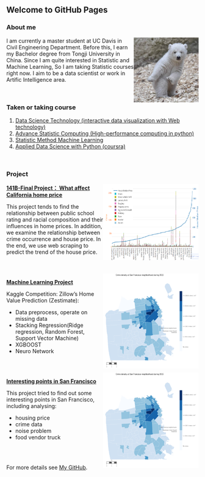 ## Welcome to GitHub Pages


### About me

<img align="right" src="bear.jpg" alt="GitHub" title="GitHub,Social Coding" width="170" height="170" />

I am currently a master student at UC Davis in Civil Engineering Department. Before this, I earn my Bachelor degree from Tongji University in China. Since I am quite interested in Statistic and Machine Learning, So I am taking Statistic courses right now. I aim to be a data scientist or work in Artific Intelligence area.


<br>

### Taken or taking course

1. [Data Science Technology (interactive data visualization with Web technology)](https://www.stat.ucdavis.edu/courses/expanded-course-descriptions/sta-141B.html)
2. [Advance Statistic Computing (High-performance computing in python)](https://www.stat.ucdavis.edu/courses/expanded-course-descriptions/sta-141C.html)
3. [Statistic Method Machine Learning](https://jsharpna.github.io/208/index.html)
4. [Applied Data Science with Python (coursra)](https://www.coursera.org/specializations/data-science-python)


<br>

### Project

<img align="right" src="price.PNG" alt="GitHub" title="GitHub" width="250" height="200" />

[**141B-Final Project： What affect California home price**]( http://htmlpreview.github.io/?https://github.com/wzxiong/What-affects-home-price-in-California/blob/master/STA%2B141B%2BProject%2BHouse%2BPrice.html)

This project tends to find the relationship between public school rating and racial composition and their influences in home prices. In addition, we examine the relationship between crime occurrence and house price. In the end, we use web scraping to predict the trend of the house price.


<br>

<br>


<img align="right" src="crime.PNG" alt="GitHub" title="GitHub" width="250" height="250" />

[**Machine Learning Project**]( http://htmlpreview.github.io/?https://github.com/wzxiong/DAVIS-Machine-Learning/blob/master/208-final-project-xll/Code/final%202.1.ipynb)

Kaggle Competition: Zillow’s Home Value Prediction (Zestimate):

* Data preprocess, operate on missing data
* Stacking Regression(Ridge regression, Random Forest, Support Vector Machine)
* XGBOOST
* Neuro Network


<br>

<br>


<img align="right" src="crime.PNG" alt="GitHub" title="GitHub" width="250" height="250" />

[**Interesting points in San Francisco**]( http://htmlpreview.github.io/?https://github.com/wzxiong/Interesting-points-in-SF/blob/master/Analyzing%2Binteresting%2Bpoints%2Bin%2BSan%2BFrancisco%2B.html)

This project tried to find out some interesting points in San Francisco, including analysing:

* housing price
* crime data
* noise problem
* food vendor truck


<br>
<br>

For more details see [My GitHub](https://github.com/wzxiong).
